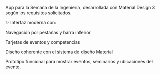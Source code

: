 App para la Semana de la Ingeniería, desarrollada con Material Design 3 según los requisitos solicitados.

✨ Interfaz moderna con:

Navegación por pestañas y barra inferior

Tarjetas de eventos y competencias

Diseño coherente con el sistema de diseño Material

Prototipo funcional para mostrar eventos, seminarios y ubicaciones del evento.
